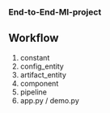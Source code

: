 ### End-to-End-Ml-project


## Workflow

1. constant
2. config_entity
3. artifact_entity
4. component
5. pipeline
6. app.py / demo.py